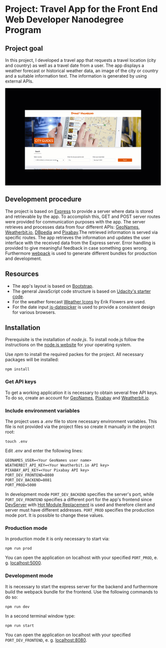 # Project: Travel App for the Front End Web Developer Nanodegree Program

## Project goal
In this project, I developed a travel app that requests a travel location (city and country) as well as a travel date from a user. The app displays a weather forecast or historical weather data, an image of the city or country and a suitable information text. The information is generated by using external APIs.

![](smart-vagabond-app.gif)

## Development procedure
The project is based on [Express](https://expressjs.com/) to provide a server where data is stored and retrievable by the app. To accomplish this, GET and POST server routes were provided for communication purposes with the app. The server retrieves and processes data from four different APIs: [GeoNames](https://www.geonames.org/), [Weatherbit.io](https://www.weatherbit.io/), [DBpedia](https://www.dbpedia.org/) and [Pixabay](https://pixabay.com/).The retrieved information is served via specific routes. The app retrieves the information and updates the user interface with the received data from the Express server. Error handling is provided to give meaningful feedback in case something goes wrong. Furthermore [webpack](https://webpack.js.org/) is used to generate different bundles for production and development.

## Resources
- The app's layout is based on [Bootstrap](https://getbootstrap.com).
- The general JavaScript code structure is based on [Udacity's starter code](https://github.com/udacity/fend/tree/refresh-2019/projects/evaluate-news-nlp).
- For the weather forecast [Weather Icons](https://erikflowers.github.io/weather-icons/) by Erik Flowers are used.
- For the date input [js-datepicker](https://www.npmjs.com/package/js-datepicker) is used to provide a consistent design for various browsers.

## Installation
Prerequisite is the installation of *node.js*. To install node.js follow the instructions on the [node.js website](https://nodejs.org/) for your operating system.

Use *npm* to install the required packes for the project. All necessary packages will be installed:
````
npm install
````

### Get API keys
To get a working application it is necessary to obtain several free API keys. To do so, create an account for [GeoNames](http://www.geonames.org/export/web-services.html), [Pixabay](https://pixabay.com/api/docs/) and [Weatherbit.io](https://www.weatherbit.io/account/create).

### Include environment variables
The project uses a *.env* file to store necessary environment variables. This file is not provided via the project files so create it manually in the project root:
````
touch .env
````
Edit *.env* and enter the following lines:
````
GEONAMES_USER=<Your GeoNames user name>
WEATHERBIT_API_KEY=<Your Weatherbit.io API key>
PIXABAY_API_KEY=<Your Pixabay API key>
PORT_DEV_FRONTEND=8080
PORT_DEV_BACKEND=8081
PORT_PROD=5000
````
In development mode `PORT_DEV_BACKEND` specifies the server's port, while `PORT_DEV_FRONTEND` specifies a different port for the app's frontend since [DevServer](https://webpack.js.org/configuration/dev-server/) with [Hot Module Replacement](https://webpack.js.org/concepts/hot-module-replacement/) is used and therefore client and server must have different addresses. `PORT_PROD` specifies the production mode port. It is possible to change these values.

### Production mode
In production mode it is only necessary to start via:
````
npm run prod
````
You can open the application on localhost with your specified `PORT_PROD`, e. g. [localhost:5000](http://localhost:5000).

### Development mode
It is necessary to start the express server for the backend and furthermore build the webpack bundle for the frontend. Use the following commands to do so:
````
npm run dev
````
In a second terminal window type:
````
npm run start
````
You can open the application on localhost with your specified `PORT_DEV_FRONTEND`, e. g. [localhost:8080](http://localhost:8080).